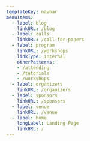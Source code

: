 ```yaml
---
templateKey: navbar
menuItems:
  - label: blog
    linkURL: /blog
  - label: calls
    linkURL: /call-for-papers
  - label: program
    linkURL: /workshops
    linkType: internal
    otherPatterns:
    - /attending
    - /tutorials
    - /workshops
  - label: organizers
    linkURL: /organizers
  - label: sponsors
    linkURL: /sponsors
  - label: venue
    linkURL: /venue
  - label: home
    longLabel: Landing Page
    linkURL: /
---
```



